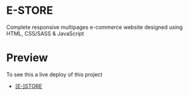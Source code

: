 # E-STORE
 Complete responsive multipages e-commerce website designed using HTML, CSS/SASS & JavaScript

# Preview
To see this a live deploy of this project

  * [[E-]STORE](https://kwandasilekwae-store.netlify.app/)

